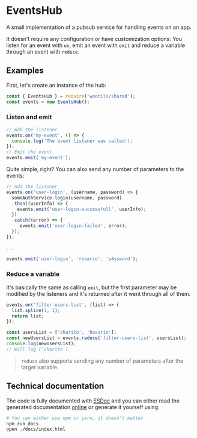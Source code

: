 # EventsHub

A small implementation of a pubsub service for handling events on an app.

It doesn't require any configuration or have customization options: You listen for an event with `on`, emit an event with `emit` and reduce a variable through an event with `reduce`.

## Examples

First, let's create an instance of the hub:

```js
const { EventsHub } = require('wootils/shared');
const events = new EventsHub();
```

### Listen and emit

```js
// Add the listener
events.on('my-event', () => {
  console.log('The event listener was called!);
});
// Emit the event
events.emit('my-event');
```

Quite simple, right? You can also send any number of parameters to the events:

```js
// Add the listener
events.on('user-login', (username, password) => {
  someAuthService.login(username, password)
  .then((userInfo) => {
    events.emit('user-login-successfull', userInfo);
  })
  .catch((error) => {
  	 events.emit('user-login-failed', error);
  });
});

...

events.emit('user-login', 'rosario', 'p4ssword');
```

### Reduce a variable

It's basically the same as calling `emit`, but the first parameter may be modified by the listeners and it's returned after it went through all of them.

```js
events.on('filter-users-list', (list) => {
  list.splice(1, 1);
  return list;
});

const usersList = ['charito', 'Rosario'];
const newUsersList = events.reduce('filter-users-list', usersList);
console.log(newUsersList);
// Will log ['charito']
```

> `reduce` also supports sending any number of parameters after the target variable.

## Technical documentation

The code is fully documented with [ESDoc](https://esdoc.org) and you can either read the generated documentation [online](https://homer0.github.io/wootils/class/wootils/shared/eventsHub.js~EventsHub.html) or generate it yourself using:

```bash
# You can either use npm or yarn, it doesn't matter
npm run docs
open ./docs/index.html
```